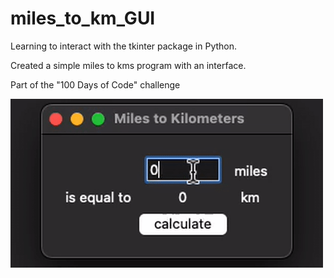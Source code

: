 # miles_to_km_GUI
Learning to interact with the tkinter package in Python. 

Created a simple miles to kms program with an interface.

Part of the "100 Days of Code" challenge

![](https://github.com/rifleben/miles_to_km_GUI/blob/main/m_to_km.gif)
